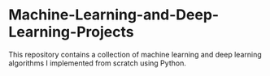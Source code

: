 # Machine-Learning-and-Deep-Learning-Projects
This repository contains a collection of machine learning and deep learning algorithms I implemented from scratch using Python.
